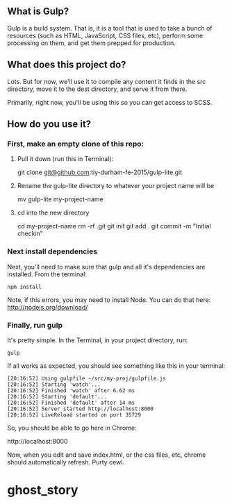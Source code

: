 ## What is Gulp?

Gulp is a build system. That is, it is a tool that is used to take a bunch of resources (such as HTML, JavaScript, CSS files, etc), perform some processing on them, and get them prepped for production.

## What does this project do?

Lots. But for now, we'll use it to compile any content it finds in the src directory, move it to the dest directory, and serve it from there.

Primarily, right now, you'll be using this so you can get access to SCSS.

## How do you use it?

### First, make an empty clone of this repo:

1. Pull it down (run this in Terminal):

    git clone git@github.com:tiy-durham-fe-2015/gulp-lite.git

2. Rename the gulp-lite directory to whatever your project name will be

    mv gulp-lite my-project-name

3. cd into the new directory

    cd my-project-name
    rm -rf .git
    git init
    git add .
    git commit -m "Initial checkin"

### Next install dependencies

Next, you'll need to make sure that gulp and all it's dependencies are installed. From the terminal:

    npm install

Note, if this errors, you may need to install Node. You can do that here: http://nodejs.org/download/


### Finally, run gulp

It's pretty simple. In the Terminal, in your project directory, run:

    gulp

If all works as expected, you should see something like this in your terminal:

    [20:16:52] Using gulpfile ~/src/my-proj/gulpfile.js
    [20:16:52] Starting 'watch'...
    [20:16:52] Finished 'watch' after 6.62 ms
    [20:16:52] Starting 'default'...
    [20:16:52] Finished 'default' after 14 ms
    [20:16:52] Server started http://localhost:8000
    [20:16:52] LiveReload started on port 35729

So, you should be able to go here in Chrome:

http://localhost:8000

Now, when you edit and save index.html, or the css files, etc, chrome should automatically refresh. Purty cewl.
# ghost_story
